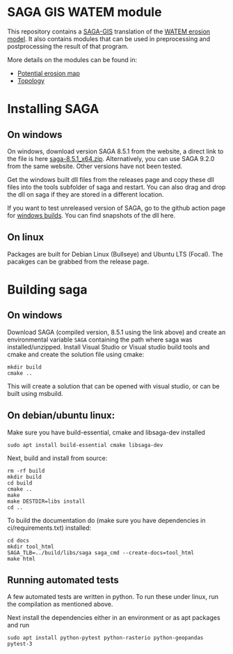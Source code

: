 # SAGA GIS WATEM module
This repository contains a [SAGA-GIS](https://saga-gis.org) translation of the [WATEM erosion model](https://cn-ws.github.io/). It also contains modules that can be used in preprocessing and postprocessing the result of that program.

More details on the modules can be found in:
- [Potential erosion map](docs/potential_erosion_map.md)
- [Topology](docs/topology.md)

# Installing SAGA

## On windows
On windows, download version SAGA 8.5.1 from the website, a direct link to the file is here [saga-8.5.1_x64.zip](https://sourceforge.net/projects/saga-gis/files/SAGA%20-%208/SAGA%20-%208.5.1/saga-8.5.1_x64.zip/download). Alternatively, you can use SAGA 9.2.0 from the same website. Other versions have not been tested.

Get the windows built dll files from the releases page and copy these dll files into the tools subfolder of saga and restart. You can also drag and drop the dll on saga if they are stored in a different location.

If you want to test unreleased version of SAGA, go to the github action page for [windows builds](https://github.com/DOV-Vlaanderen/saga-watem/actions/workflows/cmake-windows.yml). You can find snapshots of the dll here.

## On linux
Packages are built for Debian Linux (Bullseye) and Ubuntu LTS (Focal). The pacakges can be grabbed from the release page.

# Building saga
## On windows

Download SAGA (compiled version, 8.5.1 using the link above) and create an environmental variable `SAGA` containing the path where saga was installed/unzipped. Install Visual Studio or Visual studio build tools and cmake and create the solution file using cmake:

```
mkdir build
cmake ..
```

This will create a solution that can be opened with visual studio, or can be built using msbuild. 


## On debian/ubuntu linux:

Make sure you have build-essential, cmake and libsaga-dev installed

```
sudo apt install build-essential cmake libsaga-dev
```

Next, build and install from source:

```
rm -rf build
mkdir build
cd build
cmake ..
make
make DESTDIR=libs install
cd ..
```

To build the documentation do (make sure you have dependencies in ci/requirements.txt) installed:

```
cd docs
mkdir tool_html
SAGA_TLB=../build/libs/saga saga_cmd --create-docs=tool_html
make html
```


## Running automated tests

A few automated tests are written in python. To run these under linux, run the compilation as mentioned above.

Next install the dependencies either in an environment or as apt packages and run

```
sudo apt install python-pytest python-rasterio python-geopandas
pytest-3
```

